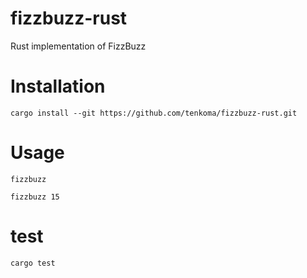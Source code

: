 # fizzbuzz-rust

Rust implementation of FizzBuzz

# Installation

```shell
cargo install --git https://github.com/tenkoma/fizzbuzz-rust.git
```

# Usage

```shell
fizzbuzz
```
```shell
fizzbuzz 15
```

# test

```shell
cargo test
```
